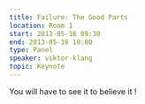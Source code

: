 ```yaml
---
title: Failure: The Good Parts
location: Room 1
start: 2013-05-16 09:30
end: 2013-05-16 10:00
type: Panel
speaker: viktor-klang
topic: Keynote
---
```


You will have to see it to believe it !
